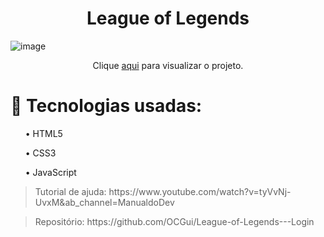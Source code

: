 # <h1 align="center">League of Legends</h1>

![image](https://user-images.githubusercontent.com/94876575/177396238-922952d4-f087-447d-94a3-4664d7748a14.png)
<div align="center"> Clique <a href="https://league-of-legends-loginn.vercel.app/">aqui</a> para visualizar o projeto.</div>

<h1>🚀 Tecnologias usadas:</h1>

<ul>• HTML5</ul>
<ul>• CSS3</ul>
<ul>• JavaScript</ul>

<blockquote>Tutorial de ajuda: https://www.youtube.com/watch?v=tyVvNj-UvxM&ab_channel=ManualdoDev</blockquote>

<blockquote>Repositório: https://github.com/OCGui/League-of-Legends---Login</blockquote>

